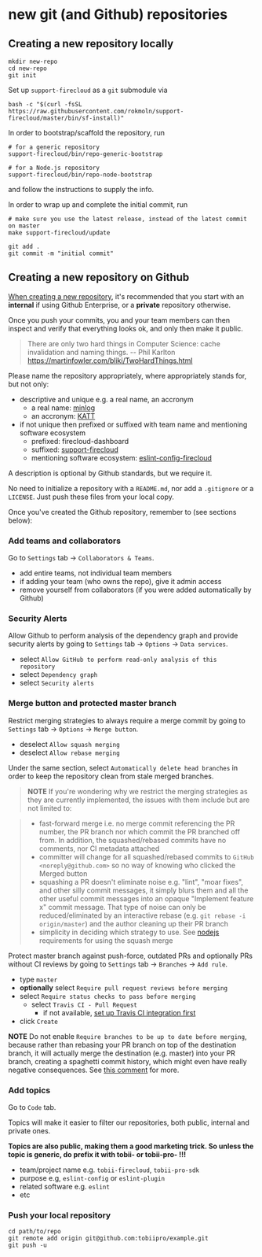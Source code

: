 # new git (and Github) repositories

## Creating a new repository locally

```shell
mkdir new-repo
cd new-repo
git init
```

Set up `support-firecloud` as a `git` submodule via

```shell
bash -c "$(curl -fsSL https://raw.githubusercontent.com/rokmoln/support-firecloud/master/bin/sf-install)"
```

In order to bootstrap/scaffold the repository, run

```shell
# for a generic repository
support-firecloud/bin/repo-generic-bootstrap

# for a Node.js repository
support-firecloud/bin/repo-node-bootstrap
```

and follow the instructions to supply the info.

In order to wrap up and complete the initial commit, run

```shell
# make sure you use the latest release, instead of the latest commit on master
make support-firecloud/update

git add .
git commit -m "initial commit"
```

## Creating a new repository on Github

[When creating a new repository](https://github.com/organizations/tobiipro/repositories/new),
it's recommended that you start with an **internal** if using Github Enterprise, or a **private** repository otherwise.

Once you push your commits, you and your team members can then inspect and verify
that everything looks ok, and only then make it public.

> There are only two hard things in Computer Science: cache invalidation and naming things. -- Phil Karlton
> https://martinfowler.com/bliki/TwoHardThings.html

Please name the repository appropriately, where appropriately stands for, but not only:
* descriptive and unique e.g. a real name, an accronym
  * a real name: [minlog](https://github.com/tobiipro/minlog)
  * an accronym: [KATT](https://github.com/for-GET/katt)
* if not unique then prefixed or suffixed with team name and mentioning software ecosystem
  * prefixed: firecloud-dashboard
  * suffixed: [support-firecloud](https://github.com/rokmoln/support-firecloud)
  * mentioning software ecosystem: [eslint-config-firecloud](https://github.com/tobiipro/eslint-config-firecloud)

A description is optional by Github standards, but we require it.

No need to initialize a repository with a `README.md`, nor add a `.gitignore` or a `LICENSE`.
Just push these files from your local copy.

Once you've created the Github repository, remember to (see sections below):


### Add teams and collaborators

Go to `Settings` tab -> `Collaborators & Teams`.

* add entire teams, not individual team members
* if adding your team (who owns the repo), give it admin access
* remove yourself from collaborators (if you were added automatically by Github)


### Security Alerts

Allow Github to perform analysis of the dependency graph and provide security alerts by
going to `Settings` tab -> `Options` -> `Data services`.

* select `Allow GitHub to perform read-only analysis of this repository`
* select `Dependency graph`
* select `Security alerts`


### Merge button and protected master branch

Restrict merging strategies to always require a merge commit by
going to `Settings` tab -> `Options` -> `Merge button`.

* deselect `Allow squash merging`
* deselect `Allow rebase merging`

Under the same section, select `Automatically delete head branches` in order to keep the repository clean
from stale merged branches.

> **NOTE** If you're wondering why we restrict the merging strategies as they are currently implemented,
the issues with them include but are not limited to:

>  - fast-forward merge i.e. no merge commit referencing the PR number, the PR branch nor which commit the PR branched off from. In addition, the squashed/rebased commits have no comments, nor CI metadata attached
>  - committer will change for all squashed/rebased commits to `GitHub <noreply@github.com>` so no way of knowing who clicked the Merged button
>  - squashing a PR doesn't eliminate noise e.g. "lint", "moar fixes", and other silly commit messages, it simply blurs them and all the other useful commit messages into an opaque "Implement feature x" commit message. That type of noise can only be reduced/eliminated by an interactive rebase (e.g. `git rebase -i origin/master`) and the author cleaning up their PR branch
>  - simplicity in deciding which strategy to use. See [nodejs](https://github.com/nodejs/node/blob/913c365db66c7a0d40e72a463da4a2f3147f0c26/COLLABORATOR_GUIDE.md#landing-pull-requests) requirements for using the squash merge

Protect master branch against push-force, outdated PRs and optionally PRs without CI reviews by
going to `Settings` tab -> `Branches` -> `Add rule`.

* type `master`
* **optionally** select `Require pull request reviews before merging`
* select `Require status checks to pass before merging`
  * select `Travis CI - Pull Request`
    * if not available, [set up Travis CI integration first](./integrate-travis-ci.md)
* click `Create`

**NOTE** Do not enable `Require branches to be up to date before merging`,
because rather than rebasing your PR branch on top of the destination branch,
it will actually merge the destination (e.g. master) into your PR branch,
creating a spaghetti commit history, which might even have really negative consequences.
See [this comment](https://github.com/isaacs/github/issues/1113) for more.


### Add topics

Go to `Code` tab.

Topics will make it easier to filter our repositories, both public, internal and private ones.

**Topics are also public, making them a good marketing trick. So unless the topic is generic, do prefix it with tobii- or tobii-pro- !!!**

* team/project name e.g. `tobii-firecloud`, `tobii-pro-sdk`
* purpose e.g, `eslint-config` or `eslint-plugin`
* related software e.g. `eslint`
* etc


### Push your local repository

```shell
cd path/to/repo
git remote add origin git@github.com:tobiipro/example.git
git push -u
```
